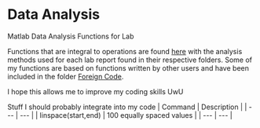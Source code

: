 # Data Analysis

Matlab Data Analysis Functions for Lab

Functions that are integral to operations are found [here](https://github.com/Lalichi/Data-Analysis/tree/master/functions) with the analysis methods used for each lab report found in their respective folders. Some of my functions are based on functions written by other users and have been included in the folder [Foreign Code](https://github.com/Lalichi/Data-Analysis/tree/master/functions/Foreign%20Code).

I hope this allows me to improve my coding skills UwU


Stuff I should probably integrate into my code
| Command | Description |
| --- | --- |
| linspace(start,end)  | 100 equally spaced values |
| --- | --- |

